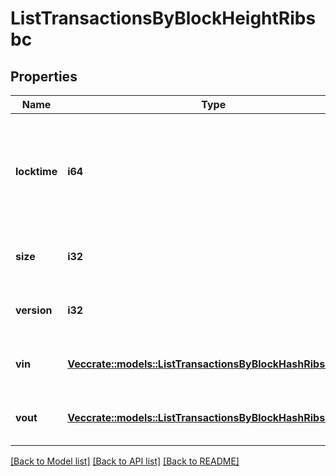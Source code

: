 # ListTransactionsByBlockHeightRibsbc

## Properties

Name | Type | Description | Notes
------------ | ------------- | ------------- | -------------
**locktime** | **i64** | Represents the time at which a particular transaction can be added to the blockchain. | 
**size** | **i32** | Represents the total size of this transaction. | 
**version** | **i32** | Represents the total size of this transaction. | 
**vin** | [**Vec<crate::models::ListTransactionsByBlockHashRibsbcVin>**](ListTransactionsByBlockHashRIBSBC_vin.md) | Represents the transaction inputs. | 
**vout** | [**Vec<crate::models::ListTransactionsByBlockHashRibsbcVout>**](ListTransactionsByBlockHashRIBSBC_vout.md) | Represents the transaction outputs. | 

[[Back to Model list]](../README.md#documentation-for-models) [[Back to API list]](../README.md#documentation-for-api-endpoints) [[Back to README]](../README.md)


